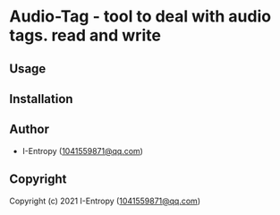 # Audio-Tag - tool to deal with audio tags. read and write

## Usage

## Installation

## Author

* I-Entropy (<1041559871@qq.com>)

## Copyright

Copyright (c) 2021 I-Entropy (<1041559871@qq.com>)
